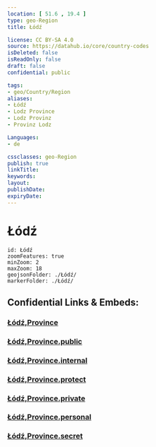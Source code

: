 ```yaml
---
location: [ 51.6 , 19.4 ] 
type: geo-Region
title: Łódź

license: CC BY-SA 4.0
source: https://datahub.io/core/country-codes
isDeleted: false
isReadOnly: false
draft: false
confidential: public

tags:
- geo/Country/Region
aliases:
- Łódź
- Lodz Province
- Lodz Provinz
- Provinz Lodz 

Languages:
- de

cssclasses: geo-Region
publish: true
linkTitle: 
keywords: 
layout: 
publishDate: 
expiryDate: 
---
```


# Łódź

```leaflet
id: Łódź
zoomFeatures: true 
minZoom: 2 
maxZoom: 18
geojsonFolder: ./Łódź/
markerFolder: ./Łódź/
```


## Confidential Links & Embeds: 

### [Łódź,Province](/_Standards/Earth/Continent/Europe/Europe~East/Poland/Provinces~Poland/Łódź,Province.md) 

### [Łódź,Province.public](/_public/Earth/Continent/Europe/Europe~East/Poland/Provinces~Poland/Łódź,Province.public.md) 

### [Łódź,Province.internal](/_internal/Earth/Continent/Europe/Europe~East/Poland/Provinces~Poland/Łódź,Province.internal.md) 

### [Łódź,Province.protect](/_protect/Earth/Continent/Europe/Europe~East/Poland/Provinces~Poland/Łódź,Province.protect.md) 

### [Łódź,Province.private](/_private/Earth/Continent/Europe/Europe~East/Poland/Provinces~Poland/Łódź,Province.private.md) 

### [Łódź,Province.personal](/_personal/Earth/Continent/Europe/Europe~East/Poland/Provinces~Poland/Łódź,Province.personal.md) 

### [Łódź,Province.secret](/_secret/Earth/Continent/Europe/Europe~East/Poland/Provinces~Poland/Łódź,Province.secret.md)

